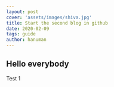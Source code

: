 ```yaml
---
layout: post
cover: 'assets/images/shiva.jpg'
title: Start the second blog in github
date: 2020-02-09 
tags: guide
author: hanuman
---
```


<h2>Hello everybody</h2>
<p>Test 1</p>